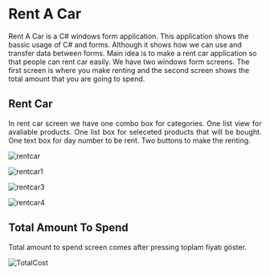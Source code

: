 # Rent A Car
Rent A Car is a C# windows form application. This application shows the bassic usage of C# and forms. Although it shows how we can use and transfer data between forms. Main idea is to make a rent car application so that people can rent car easily. We have two windows form screens. The first screen is where you make renting and the second screen shows the total amount that you are going to spend.

## Rent Car
<p align="justify"> In rent car screen we have one combo box for categories. One list view for avaliable products. One list box for seleceted products that will be bought. One text box for day number to be rent. Two buttons to make the renting. </p>

![rentcar](https://user-images.githubusercontent.com/42059887/206800877-74a24849-9823-4feb-a94d-2976886a2686.png)

![rentcar1](https://user-images.githubusercontent.com/42059887/206800886-cbc73ddb-0a17-49e3-a0d5-516615e11d08.png)

![rentcar3](https://user-images.githubusercontent.com/42059887/206800896-3be14957-03f0-4f1f-9661-a73092ff0f21.png)

![rentcar4](https://user-images.githubusercontent.com/42059887/206800902-e68d54e0-7299-40da-af78-eb37e0d38695.png)

## Total Amount To Spend
Total amount to spend screen comes after pressing toplam fiyatı göster.

![TotalCost](https://user-images.githubusercontent.com/42059887/206801336-55b7c42d-a02f-463d-96f3-33caeae726d6.png)
